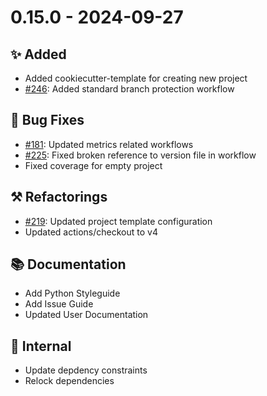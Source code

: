 # 0.15.0 - 2024-09-27

## ✨ Added

* Added cookiecutter-template for creating new project
* [#246](https://github.com/exasol/python-toolbox/issues/246): Added standard branch protection workflow

## 🐞 Bug Fixes

* [#181](https://github.com/exasol/python-toolbox/issues/181): Updated metrics related workflows
* [#225](https://github.com/exasol/python-toolbox/issues/225): Fixed broken reference to version file in workflow
* Fixed coverage for empty project

## ⚒️ Refactorings

* [#219](https://github.com/exasol/python-toolbox/issues/219): Updated project template configuration
* Updated actions/checkout to v4

## 📚 Documentation
* Add Python Styleguide
* Add Issue Guide
* Updated User Documentation

## 🔩 Internal

* Update depdency constraints
* Relock dependencies